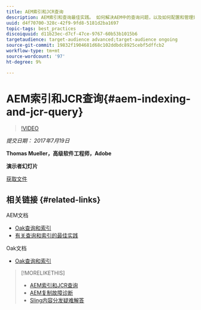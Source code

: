 ```yaml
---
title: AEM索引和JCR查询
description: AEM索引和查询最佳实践。 如何解决AEM中的查询问题，以及如何配置和管理索引。
uuid: d4f70700-328c-42f9-9fd8-5181d2ba1697
topic-tags: best_practices
discoiquuid: d11b23ec-d7cf-47ce-9767-60b53b1015b6
targetaudience: target-audience advanced;target-audience ongoing
source-git-commit: 19832f1904681d68c102ddbdc8925cebf5dffcb2
workflow-type: tm+mt
source-wordcount: '97'
ht-degree: 9%

---
```



# AEM索引和JCR查询{#aem-indexing-and-jcr-query}

>[!VIDEO](https://video.tv.adobe.com/v/19133/?quality=9)

*提交日期： 2017年7月19日*

**Thomas Mueller，高级软件工程师，Adobe**

**演示者幻灯片**

[获取文件](assets/aem-gems-aem-indexing-and-jcr-query.pdf)

## 相关链接 {#related-links}

AEM文档

* [Oak查询和索引](https://docs.adobe.com/docs/en/aem/6-3/deploy/platform/queries-and-indexing.html)
* [有关查询和索引的最佳实践](https://docs.adobe.com/docs/en/aem/6-3/deploy/best-practices/best-practices-for-queries-and-indexing.html)

Oak文档

* [Oak查询和索引](https://experienceleague.adobe.com/docs/experience-manager-65/deploying/deploying/queries-and-indexing.html)

<!--
[Get back to the Overview](https://helpx.adobe.com/experience-manager/kt/eseminars/gems/aem-index.html)
-->

>[!MORELIKETHIS]
>
>* [AEM索引和JCR查询](aem-indexing-jcr-query.md)
>* [AEM复制故障诊断](aem-troubleshooting-aem-replication.md)
>* [Sling内容分发疑难解答](aem-troubleshooting-sling.md)

<!-- 
>* linking to helpx, removed for now [Adobe Experience Manager: AEM 6.x Maintenance Tasks](https://helpx.adobe.com/experience-manager/kt/eseminars/ccoo-aem-Aug-register.html)
-->